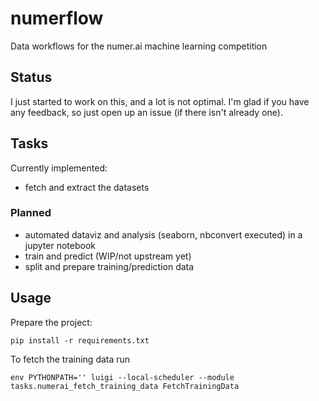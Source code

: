 # numerflow
Data workflows for the numer.ai machine learning competition

## Status
I just started to work on this, and a lot is not optimal. I'm glad if you have
any feedback, so just open up an issue (if there isn't already one).

## Tasks
Currently implemented:
* fetch and extract the datasets

### Planned
* automated dataviz and analysis (seaborn, nbconvert executed) in a jupyter
notebook
* train and predict (WIP/not upstream yet)
* split and prepare training/prediction data

## Usage
Prepare the project:
```
pip install -r requirements.txt
```

To fetch the training data run
```
env PYTHONPATH='' luigi --local-scheduler --module tasks.numerai_fetch_training_data FetchTrainingData
```
